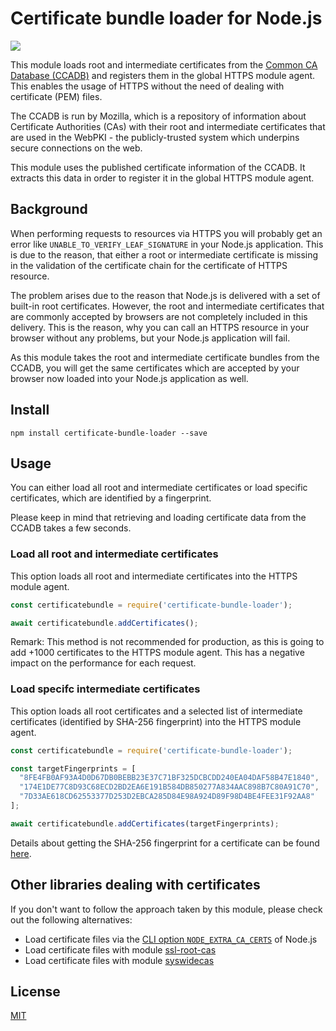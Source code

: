 # Certificate bundle loader for Node.js

![](https://img.shields.io/npm/v/certificate-bundle-loader.svg?style=flat)

This module loads root and intermediate certificates from the [Common CA Database (CCADB)](https://ccadb.org/) and registers them in the global HTTPS module agent. This enables the usage of HTTPS without the need of dealing with certificate (PEM) files.

The CCADB is run by Mozilla, which is a repository of information about Certificate Authorities (CAs) with their root and intermediate certificates that are used in the WebPKI - the publicly-trusted system which underpins secure connections on the web.

This module uses the published certificate information of the CCADB. It extracts this data in order to register it in the global HTTPS module agent.

## Background

When performing requests to resources via HTTPS you will probably get an error like      `UNABLE_TO_VERIFY_LEAF_SIGNATURE` in your Node.js application. This is due to the reason, that either a root or intermediate certificate is missing in the validation of the certificate chain for the certificate of HTTPS resource.

The problem arises due to the reason that Node.js is delivered with a set of built-in root certificates. However, the root and intermediate certificates that are commonly accepted by browsers are not completely included in this delivery. This is the reason, why you can call an HTTPS resource in your browser without any problems, but your Node.js application will fail.

As this module takes the root and intermediate certificate bundles from the CCADB, you will get the same certificates which are accepted by your browser now loaded into your Node.js application as well.

## Install

    npm install certificate-bundle-loader --save

## Usage

You can either load all root and intermediate certificates or load specific certificates, which are identified by a fingerprint.

Please keep in mind that retrieving and loading certificate data from the CCADB takes a few seconds.

### Load all root and intermediate certificates

This option loads all root and intermediate certificates into the HTTPS module agent.

```javascript
const certificatebundle = require('certificate-bundle-loader');

await certificatebundle.addCertificates();
```

Remark: This method is not recommended for production, as this is going to add +1000 certificates to the HTTPS module agent. This has a negative impact on the performance for each request.

### Load specifc intermediate certificates

This option loads all root certificates and a selected list of intermediate certificates (identified by SHA-256 fingerprint) into the HTTPS module agent.

```javascript
const certificatebundle = require('certificate-bundle-loader');

const targetFingerprints = [
  "8FE4FB0AF93A4D0D67DB0BEBB23E37C71BF325DCBCDD240EA04DAF58B47E1840",
  "174E1DE77C8D93C68ECD2BD2EA6E191B584DB850277A834AAC898B7C80A91C70",
  "7D33AE618CD62553377D253D2EBCA285D84E98A924D89F98D4BE4FEE31F92AA8"
];

await certificatebundle.addCertificates(targetFingerprints);
```

Details about getting the SHA-256 fingerprint for a certificate can be found [here](https://knowledge.digicert.com/solution/SO28771.html).

## Other libraries dealing with certificates

If you don't want to follow the approach taken by this module, please check out the following alternatives:

 * Load certificate files via the [CLI option `NODE_EXTRA_CA_CERTS`](https://nodejs.org/api/cli.html#cli_node_extra_ca_certs_file) of Node.js
 * Load certificate files with module [ssl-root-cas](https://git.coolaj86.com/coolaj86/ssl-root-cas.js)
 * Load certificate files with module [syswidecas](https://github.com/capriza/syswide-cas)

## License

[MIT](./LICENSE)
